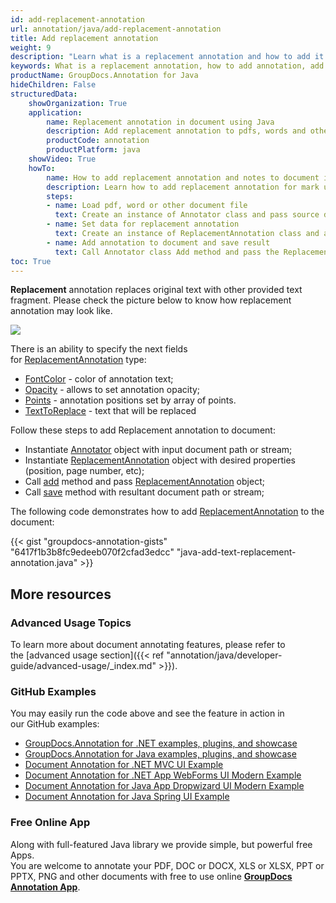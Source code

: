 ```yaml
---
id: add-replacement-annotation
url: annotation/java/add-replacement-annotation
title: Add replacement annotation
weight: 9
description: "Learn what is a replacement annotation and how to add it to a document programmatically using GroupDocs.Annotation for Java."
keywords: What is a replacement annotation, how to add annotation, add replacement annotation
productName: GroupDocs.Annotation for Java
hideChildren: False
structuredData:
    showOrganization: True
    application:
        name: Replacement annotation in document using Java
        description: Add replacement annotation to pdfs, words and other documents natively on mac, windows or ubuntu with high performance using Java language and GroupDocs.Annotation for Java APIs
        productCode: annotation
        productPlatform: java 
    showVideo: True
    howTo:
        name: How to add replacement annotation and notes to document in Java
        description: Learn how to add replacement annotation for mark up words, pdf or other document in Java step by step
        steps:
        - name: Load pdf, word or other document file
          text: Create an instance of Annotator class and pass source document file path as a constructor parameter. You may specify absolute or relative file path as per your requirements.
        - name: Set data for replacement annotation
          text: Create an instance of ReplacementAnnotation class and add data for replacement annotation.
        - name: Add annotation to document and save result
          text: Call Annotator class Add method and pass the ReplacementAnnotation object from the previous step as parameter then call Save method from Annotator class and pass the output filename as parameter.
toc: True
---
```


**Replacement** annotation replaces original text with other provided text fragment. Please check the picture below to know how replacement annotation may look like. 

![](/annotation/java/images/add-replacement-annotation.png)

There is an ability to specify the next fields for [ReplacementAnnotation](https://reference.groupdocs.com/java/annotation/com.groupdocs.annotation.models.annotationmodels/ReplacementAnnotation) type:
*   [FontColor](https://reference.groupdocs.com/annotation/java/com.groupdocs.annotation.models.annotationmodels/HighlightAnnotation#getFontColor()) - color of annotation text;
*   [Opacity](https://reference.groupdocs.com/annotation/java/com.groupdocs.annotation.models.annotationmodels/AreaAnnotation#getOpacity()) - allows to set annotation opacity;
*   [Points](https://reference.groupdocs.com/annotation/java/com.groupdocs.annotation.models.annotationmodels/HighlightAnnotation#getPoints()) - annotation positions set by array of points.
*   [TextToReplace](https://reference.groupdocs.com/annotation/java/com.groupdocs.annotation.models.annotationmodels/ReplacementAnnotation#getTextToReplace()) - text that will be replaced 
    

Follow these steps to add Replacement annotation to document:
*   Instantiate [Annotator](https://reference.groupdocs.com/java/annotation/com.groupdocs.annotation/Annotator) object with input document path or stream;
*   Instantiate [ReplacementAnnotation](https://reference.groupdocs.com/java/annotation/com.groupdocs.annotation.models.annotationmodels/ReplacementAnnotation) object with desired properties (position, page number, etc);
*   Call [add](https://reference.groupdocs.com/java/annotation/com.groupdocs.annotation/Annotator#add(com.groupdocs.annotation.models.annotationmodels.AnnotationBase)) method and pass [ReplacementAnnotation](https://reference.groupdocs.com/java/annotation/com.groupdocs.annotation.models.annotationmodels/ReplacementAnnotation) object;
*   Call [save](https://reference.groupdocs.com/java/annotation/com.groupdocs.annotation/Annotator#save(java.io.InputStream)) method with resultant document path or stream;
    

The following code demonstrates how to add [ReplacementAnnotation](https://reference.groupdocs.com/java/annotation/com.groupdocs.annotation.models.annotationmodels/ReplacementAnnotation) to the document:

{{< gist "groupdocs-annotation-gists" "6417f1b3b8fc9edeeb070f2cfad3edcc" "java-add-text-replacement-annotation.java" >}}

## More resources
### Advanced Usage Topics
To learn more about document annotating features, please refer to the [advanced usage section]({{< ref "annotation/java/developer-guide/advanced-usage/_index.md" >}}).

### GitHub Examples
You may easily run the code above and see the feature in action in our GitHub examples:

*   [GroupDocs.Annotation for .NET examples, plugins, and showcase](https://github.com/groupdocs-annotation/GroupDocs.Annotation-for-.NET)
*   [GroupDocs.Annotation for Java examples, plugins, and showcase](https://github.com/groupdocs-annotation/GroupDocs.Annotation-for-Java)
*   [Document Annotation for .NET MVC UI Example](https://github.com/groupdocs-annotation/GroupDocs.Annotation-for-.NET-MVC)
*   [Document Annotation for .NET App WebForms UI Modern Example](https://github.com/groupdocs-annotation/GroupDocs.Annotation-for-.NET-WebForms)
*   [Document Annotation for Java App Dropwizard UI Modern Example](https://github.com/groupdocs-annotation/GroupDocs.Annotation-for-Java-Dropwizard)
*   [Document Annotation for Java Spring UI Example](https://github.com/groupdocs-annotation/GroupDocs.Annotation-for-Java-Spring)

### Free Online App
Along with full-featured Java library we provide simple, but powerful free Apps.  
You are welcome to annotate your PDF, DOC or DOCX, XLS or XLSX, PPT or PPTX, PNG and other documents with free to use online **[GroupDocs Annotation App](https://products.groupdocs.app/annotation)**.
